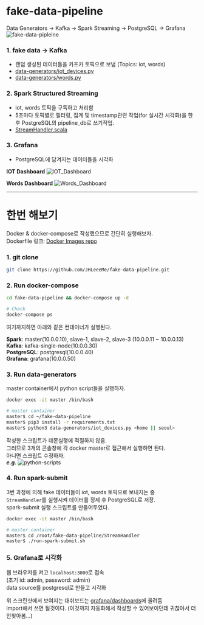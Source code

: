 # fake-data-pipeline
Data Generators -> Kafka -> Spark Streaming -> PostgreSQL -> Grafana
![fake-data-pipleine](https://user-images.githubusercontent.com/31606119/100832952-3c8fac00-34ac-11eb-9061-6ff85e5d8807.png)

### 1. fake data -> Kafka
- 랜덤 생성된 데이터들을 카프카 토픽으로 보냄 (Topics: iot, words)
- [data-generators/iot_devices.py](https://github.com/JHLeeeMe/fake-data-pipeline/blob/master/data-generators/iot_devices.py)
- [data-generators/words.py](https://github.com/JHLeeeMe/fake-data-pipeline/blob/master/data-generators/words.py)

### 2. Spark Structured Streaming
- iot, words 토픽을 구독하고 처리함
- 5초마다 토픽별로 필터링, 집계 및 timestamp관련 작업(for 실시간 시각화)을 한 후 PostgreSQL의 pipeline_db로 쓰기작업.
- [StreamHandler.scala](https://github.com/JHLeeeMe/fake-data-pipeline/blob/master/StreamHandler/src/main/scala/StreamHandler.scala)

### 3. Grafana
- PostgreSQL에 담겨지는 데이터들을 시각화

**IOT Dashboard**
![IOT_Dashboard](https://user-images.githubusercontent.com/31606119/98818999-ab5e8400-246f-11eb-8b6c-cc4a220758bd.png)

**Words Dashboard**
![Words_Dashboard](https://user-images.githubusercontent.com/31606119/98819004-ac8fb100-246f-11eb-9f1e-99548f1cd30f.png)

---

# 한번 해보기
Docker & docker-compose로 작성했으므로 간단히 실행해보자.  
Dockerfile 링크: [Docker Images repo](https://github.com/JHLeeeMe/docker-images)
### 1. git clone
```bash
git clone https://github.com/JHLeeeMe/fake-data-pipeline.git
```
### 2. Run docker-compose
```bash
cd fake-data-pipeline && docker-compose up -d

# Check
docker-compose ps
```

여기까지하면 아래와 같은 컨테이너가 실행된다.  

**Spark**: master(10.0.0.10), slave-1, slave-2, slave-3 (10.0.0.11 ~ 10.0.0.13)  
**Kafka**: kafka-single-node(10.0.0.30)  
**PostgreSQL**: postgresql(10.0.0.40)  
**Grafana**: grafana(10.0.0.50)

### 3. Run data-generators
master container에서 python script들을 실행하자.
```bash
docker exec -it master /bin/bash

# master container
master$ cd ~/fake-data-pipeline
master$ pip3 install -r requirements.txt
master$ python3 data-generators/iot_devices.py <home || seoul>
```
작성한 스크립트가 데몬실행에 적절하지 않음.  
그러므로 3개의 콘솔창에 각 docker master로 접근해서 실행하면 된다.  
아니면 스크립트 수정하자.  
***e.g.***
![python-scripts](https://user-images.githubusercontent.com/31606119/100824954-68099b00-349a-11eb-8e39-e73a72c15c18.png)

### 4. Run spark-submit
3번 과정에 의해 fake 데이터들이 iot, words 토픽으로 보내지는 중  
```StreamHandler```를 실행시켜 데이터를 정제 후 PostgreSQL로 저장.  
spark-submit 실행 스크립트를 만들어두었다.
```bash
docker exec -it master /bin/bash

# master container
master$ cd /root/fake-data-pipeline/StreamHandler
master$ ./run-spark-submit.sh
```

### 5. Grafana로 시각화
웹 브라우저를 켜고 ```localhost:3000```로 접속  
(초기 id: admin, password: admin)  
data source를 postgresql로 만들고 시각화  

위 스크린샷에서 보여지는 대쉬보드는 [grafana/dashboards](https://github.com/JHLeeeMe/fake-data-pipeline/tree/master/grafana/dashboards/)에 올려둠  
import해서 쓰면 될것이다. (이것까지 자동화해서 작성할 수 있어보이던데 귀찮아서 더 안찾아봄...)

